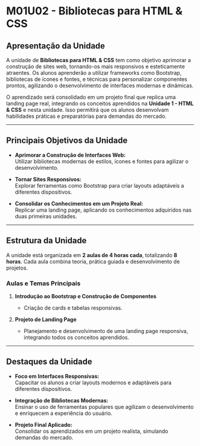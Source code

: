 # **M01U02 - Bibliotecas para HTML & CSS**

## **Apresentação da Unidade**

A unidade de **Bibliotecas para HTML & CSS** tem como objetivo aprimorar a construção de sites web, tornando-os mais responsivos e esteticamente atraentes. Os alunos aprenderão a utilizar frameworks como Bootstrap, bibliotecas de ícones e fontes, e técnicas para personalizar componentes prontos, agilizando o desenvolvimento de interfaces modernas e dinâmicas.

O aprendizado será consolidado em um projeto final que replica uma landing page real, integrando os conceitos aprendidos na **Unidade 1 - HTML & CSS** e nesta unidade. Isso permitirá que os alunos desenvolvam habilidades práticas e preparatórias para demandas do mercado.

---

## **Principais Objetivos da Unidade**

- **Aprimorar a Construção de Interfaces Web:**  
  Utilizar bibliotecas modernas de estilos, ícones e fontes para agilizar o desenvolvimento.  

- **Tornar Sites Responsivos:**  
  Explorar ferramentas como Bootstrap para criar layouts adaptáveis a diferentes dispositivos.  

- **Consolidar os Conhecimentos em um Projeto Real:**  
  Replicar uma landing page, aplicando os conhecimentos adquiridos nas duas primeiras unidades.  

---

## **Estrutura da Unidade**

A unidade está organizada em **2 aulas de 4 horas cada**, totalizando **8 horas**. Cada aula combina teoria, prática guiada e desenvolvimento de projetos.

### **Aulas e Temas Principais**

1. **Introdução ao Bootstrap e Construção de Componentes**  
   - Criação de cards e tabelas responsivas.  

2. **Projeto de Landing Page**  
   - Planejamento e desenvolvimento de uma landing page responsiva, integrando todos os conceitos aprendidos.  

---

## **Destaques da Unidade**

- **Foco em Interfaces Responsivas:**  
  Capacitar os alunos a criar layouts modernos e adaptáveis para diferentes dispositivos.  

- **Integração de Bibliotecas Modernas:**  
  Ensinar o uso de ferramentas populares que agilizam o desenvolvimento e enriquecem a experiência do usuário.  

- **Projeto Final Aplicado:**  
  Consolidar os aprendizados em um projeto realista, simulando demandas do mercado.  
